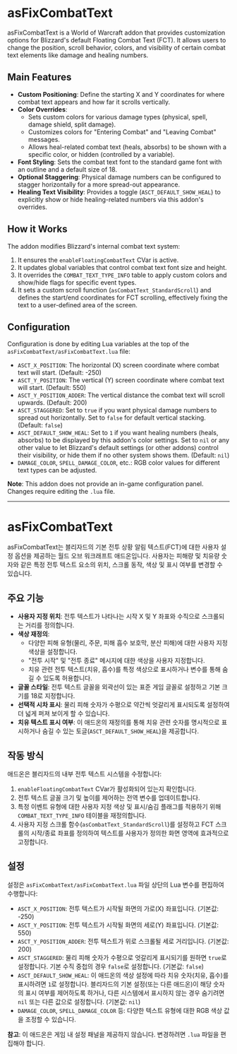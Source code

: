 # asFixCombatText

asFixCombatText is a World of Warcraft addon that provides customization options for Blizzard's default Floating Combat Text (FCT). It allows users to change the position, scroll behavior, colors, and visibility of certain combat text elements like damage and healing numbers.

## Main Features

*   **Custom Positioning**: Define the starting X and Y coordinates for where combat text appears and how far it scrolls vertically.
*   **Color Overrides**:
    *   Sets custom colors for various damage types (physical, spell, damage shield, split damage).
    *   Customizes colors for "Entering Combat" and "Leaving Combat" messages.
    *   Allows heal-related combat text (heals, absorbs) to be shown with a specific color, or hidden (controlled by a variable).
*   **Font Styling**: Sets the combat text font to the standard game font with an outline and a default size of 18.
*   **Optional Staggering**: Physical damage numbers can be configured to stagger horizontally for a more spread-out appearance.
*   **Healing Text Visibility**: Provides a toggle (`ASCT_DEFAULT_SHOW_HEAL`) to explicitly show or hide healing-related numbers via this addon's overrides.

## How it Works

The addon modifies Blizzard's internal combat text system:
1.  It ensures the `enableFloatingCombatText` CVar is active.
2.  It updates global variables that control combat text font size and height.
3.  It overrides the `COMBAT_TEXT_TYPE_INFO` table to apply custom colors and show/hide flags for specific event types.
4.  It sets a custom scroll function (`asCombatText_StandardScroll`) and defines the start/end coordinates for FCT scrolling, effectively fixing the text to a user-defined area of the screen.

## Configuration

Configuration is done by editing Lua variables at the top of the `asFixCombatText/asFixCombatText.lua` file:

*   `ASCT_X_POSITION`: The horizontal (X) screen coordinate where combat text will start. (Default: -250)
*   `ASCT_Y_POSITION`: The vertical (Y) screen coordinate where combat text will start. (Default: 550)
*   `ASCT_Y_POSITION_ADDER`: The vertical distance the combat text will scroll upwards. (Default: 200)
*   `ASCT_STAGGERED`: Set to `true` if you want physical damage numbers to spread out horizontally. Set to `false` for default vertical stacking. (Default: `false`)
*   `ASCT_DEFAULT_SHOW_HEAL`: Set to `1` if you want healing numbers (heals, absorbs) to be displayed by this addon's color settings. Set to `nil` or any other value to let Blizzard's default settings (or other addons) control their visibility, or hide them if no other system shows them. (Default: `nil`)
*   `DAMAGE_COLOR`, `SPELL_DAMAGE_COLOR`, etc.: RGB color values for different text types can be adjusted.

**Note**: This addon does not provide an in-game configuration panel. Changes require editing the `.lua` file.

---

# asFixCombatText

asFixCombatText는 블리자드의 기본 전투 상황 알림 텍스트(FCT)에 대한 사용자 설정 옵션을 제공하는 월드 오브 워크래프트 애드온입니다. 사용자는 피해량 및 치유량 숫자와 같은 특정 전투 텍스트 요소의 위치, 스크롤 동작, 색상 및 표시 여부를 변경할 수 있습니다.

## 주요 기능

*   **사용자 지정 위치**: 전투 텍스트가 나타나는 시작 X 및 Y 좌표와 수직으로 스크롤되는 거리를 정의합니다.
*   **색상 재정의**:
    *   다양한 피해 유형(물리, 주문, 피해 흡수 보호막, 분산 피해)에 대한 사용자 지정 색상을 설정합니다.
    *   "전투 시작" 및 "전투 종료" 메시지에 대한 색상을 사용자 지정합니다.
    *   치유 관련 전투 텍스트(치유, 흡수)를 특정 색상으로 표시하거나 변수를 통해 숨길 수 있도록 허용합니다.
*   **글꼴 스타일**: 전투 텍스트 글꼴을 외곽선이 있는 표준 게임 글꼴로 설정하고 기본 크기를 18로 지정합니다.
*   **선택적 시차 표시**: 물리 피해 숫자가 수평으로 약간씩 엇갈리게 표시되도록 설정하여 더 넓게 퍼져 보이게 할 수 있습니다.
*   **치유 텍스트 표시 여부**: 이 애드온의 재정의를 통해 치유 관련 숫자를 명시적으로 표시하거나 숨길 수 있는 토글(`ASCT_DEFAULT_SHOW_HEAL`)을 제공합니다.

## 작동 방식

애드온은 블리자드의 내부 전투 텍스트 시스템을 수정합니다:
1.  `enableFloatingCombatText` CVar가 활성화되어 있는지 확인합니다.
2.  전투 텍스트 글꼴 크기 및 높이를 제어하는 전역 변수를 업데이트합니다.
3.  특정 이벤트 유형에 대한 사용자 지정 색상 및 표시/숨김 플래그를 적용하기 위해 `COMBAT_TEXT_TYPE_INFO` 테이블을 재정의합니다.
4.  사용자 지정 스크롤 함수(`asCombatText_StandardScroll`)를 설정하고 FCT 스크롤의 시작/종료 좌표를 정의하여 텍스트를 사용자가 정의한 화면 영역에 효과적으로 고정합니다.

## 설정

설정은 `asFixCombatText/asFixCombatText.lua` 파일 상단의 Lua 변수를 편집하여 수행합니다:

*   `ASCT_X_POSITION`: 전투 텍스트가 시작될 화면의 가로(X) 좌표입니다. (기본값: -250)
*   `ASCT_Y_POSITION`: 전투 텍스트가 시작될 화면의 세로(Y) 좌표입니다. (기본값: 550)
*   `ASCT_Y_POSITION_ADDER`: 전투 텍스트가 위로 스크롤될 세로 거리입니다. (기본값: 200)
*   `ASCT_STAGGERED`: 물리 피해 숫자가 수평으로 엇갈리게 표시되기를 원하면 `true`로 설정합니다. 기본 수직 중첩의 경우 `false`로 설정합니다. (기본값: `false`)
*   `ASCT_DEFAULT_SHOW_HEAL`: 이 애드온의 색상 설정에 따라 치유 숫자(치유, 흡수)를 표시하려면 `1`로 설정합니다. 블리자드의 기본 설정(또는 다른 애드온)이 해당 숫자의 표시 여부를 제어하도록 하거나, 다른 시스템에서 표시하지 않는 경우 숨기려면 `nil` 또는 다른 값으로 설정합니다. (기본값: `nil`)
*   `DAMAGE_COLOR`, `SPELL_DAMAGE_COLOR` 등: 다양한 텍스트 유형에 대한 RGB 색상 값을 조정할 수 있습니다.

**참고**: 이 애드온은 게임 내 설정 패널을 제공하지 않습니다. 변경하려면 `.lua` 파일을 편집해야 합니다.

